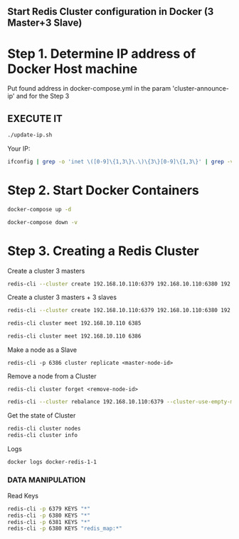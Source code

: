 ## Start Redis Cluster configuration in Docker (3 Master+3 Slave)

# Step 1. Determine IP address of Docker Host machine
Put found address in docker-compose.yml in the param 'cluster-announce-ip' and for the Step 3
## EXECUTE IT
```Bash
./update-ip.sh
```
Your IP:
```Bash
ifconfig | grep -o 'inet \([0-9]\{1,3\}\.\)\{3\}[0-9]\{1,3\}' | grep -v '127.0.0.1' | awk '{print $2}' | head -n 1
```

# Step 2. Start Docker Containers
```Bash
docker-compose up -d
```
```Bash
docker-compose down -v
```
# Step 3. Creating a Redis Cluster

Create a cluster 3 masters
```Bash
redis-cli --cluster create 192.168.10.110:6379 192.168.10.110:6380 192.168.10.110:6381 --cluster-yes
```
Create a cluster 3 masters + 3 slaves
```Bash
redis-cli --cluster create 192.168.10.110:6379 192.168.10.110:6380 192.168.10.110:6381 192.168.10.110:6382 192.168.10.110:6383 192.168.10.110:6384 --cluster-replicas 1 --cluster-yes
```
```Bash
redis-cli cluster meet 192.168.10.110 6385
```
```Bash
redis-cli cluster meet 192.168.10.110 6386
```
Make a node as a Slave
```
redis-cli -p 6386 cluster replicate <master-node-id>
```
Remove a node from a Cluster
```
redis-cli cluster forget <remove-node-id>
```

```Bash
redis-cli --cluster rebalance 192.168.10.110:6379 --cluster-use-empty-masters
```
Get the state of Cluster
```Bash
redis-cli cluster nodes
redis-cli cluster info
```
Logs
```Bash
docker logs docker-redis-1-1
```

### DATA MANIPULATION
Read Keys
```Bash
redis-cli -p 6379 KEYS "*"
redis-cli -p 6380 KEYS "*"
redis-cli -p 6381 KEYS "*"
redis-cli -p 6380 KEYS "redis_map:*"
```

